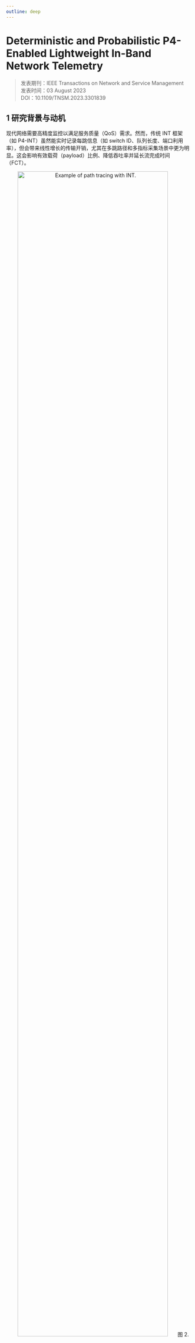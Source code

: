 ```yaml
---
outline: deep
---
```


# Deterministic and Probabilistic P4-Enabled Lightweight In-Band Network Telemetry

> 发表期刊：IEEE Transactions on Network and Service Management  
> 发表时间：03 August 2023  
> DOI：10.1109/TNSM.2023.3301839

## 1 研究背景与动机

现代网络需要高精度监控以满足服务质量（QoS）需求。然而，传统 INT 框架（如 P4-INT）虽然能实时记录每跳信息（如 switch ID、队列长度、端口利用率），但会带来线性增长的传输开销，尤其在多跳路径和多指标采集场景中更为明显。这会影响有效载荷（payload）比例、降低吞吐率并延长流完成时间（FCT）。

<p align="center">
    <img width="90%" src="/reading/lint/fig2.gif" alt="Example of path tracing with INT." />
    <span>图 2. 使用 INT 进行路径跟踪的示例</span>
</p>

## 2 核心贡献

作者提出两种轻量级 INT 方法：

- **DLINT（Deterministic Lightweight INT）**：
  - 采用**确定性每流聚合**（per-flow aggregation, PFA）。
  - 将遥测指标分散在流的多个数据包中，每个包携带一跳信息，通过包序组合完整路径。
  - 使用 **P4 可编程交换机中的状态管理** 实现无控制器的协作，并借助 **布隆过滤器（Bloom Filter）** 压缩状态表。
- **PLINT（Probabilistic Lightweight INT）**：
  - 利用 **水库抽样（reservoir sampling）** 的概率方式，每个交换机以相等概率插入自身 ID。
  - 无需交换机间协作，实现更低复杂度。
  - 头部结构中加入 TTL 信息用于辅助路径重建。

## 3 技术设计

### 3.1 DLINT 的详细机制

**目标：**

- 精确、连续地获取路径信息。
- 在流的生命周期中重复进行路径记录以检测路径变化。

**核心机制：**

- 交换机维护 3 种遥测状态：
  1. `Awaiting Init`：等待初始化信号。
  2. `Ready to Insert ID`：准备插入 ID。
  3. `Inserted ID`：已插入 ID，等待重置。

**流程示意（5 跳网络）：**

1. 第一个数据包携带 `INIT` 信号，逐跳激活 `Ready to Insert ID`。
2. 接下来每个包轮流携带一个交换机的 ID（按状态插入），直至完整路径形成。
3. 第 5 个包后，INT sink 发送 `RESET` 信号（嵌入 TCP ACK），沿反向路径重置各交换机状态。
4. 重复上述过程，实现持续路径监控。

<p align="center">
    <img width="90%" src="/reading/lint/fig4.gif" alt="Sequence of steps taken by DLINT for path tracing across five switches." />
    <span>图 4. DLINT 跨五台交换机进行路径跟踪的步骤</span>
</p>

**布隆过滤器用途：**

- 压缩每个交换机上的状态映射表，以 2 位状态码表示每个流。
- 避免注册器资源耗尽。

**支持多指标：**

- 可根据 INT 控制器的配置，扩展头部插槽数，携带多个遥测值。

### 3.2 PLINT 的详细机制

**核心思想：**

- 每个交换机以概率方式插入 ID，避免协调开销。

**水库抽样过程：**

- 第一个交换机总是插入自身 ID；
- 第 $i$ 跳交换机以 $1 / i$ 概率替换包中的 ID；
- 使所有节点 ID 有相同概率保留在包中。

<p align="center">
    <img width="85%" src="/reading/lint/fig7.gif" alt="Telemetry data delivery with PLINT." />
    <span>图 7. 使用 PLINT 进行遥测数据传输</span>
</p>

**关键字段：**

- `initTTL`：初始 TTL
- `hopNum`：计算当前位置，用于服务器重建路径

<p align="center">
    <img width="20%" src="/reading/lint/fig6.gif" alt="PLINT telemetry header." />
    <span>图 6. PLINT 遥测报头</span>
</p>

**支持多个指标插入：**

- 每个 slot 独立进行水库抽样，可能出现多个 slot 值相同（冗余问题）。

## 4 实验评估

**环境：**

- 使用 BMv2 模拟交换机 + Mininet 拓扑（27 节点）
- 使用 D-ITG 生成约 400 条流量（Zipf 分布）

### 4.1 对比指标

1. **传输开销（Transmission Overhead）**
   - DLINT/PLINT：固定开销（例如 1 跳 4 bytes）
   - P4-INT：随跳数和指标数线性增长（例如 5 跳 5 值需 116 bytes）
<p align="center">
    <img width="75%" src="/reading/lint/fig8.gif" alt="Transmission overhead of P4-INT, PLINT and DLINT with one and five telemetry values." />
    <span>图 8. P4-INT、PLINT 和 DLINT 具有一个和五个遥测值的传输开销</span>
</p>

2. **路径追踪效率**
   - DLINT 整体传递路径数多于 PLINT（尤其布隆过滤器足够大时）
   - BF 碰撞会导致路径信息缺失，但可通过后续包弥补

3. **INT 报头利用率**
   - PLINT 利用率高，但因重复 ID 造成信息密度不高
<p align="center">
    <img width="75%" src="/reading/lint/fig10.gif" alt="INT header space utilization with a diverse range of telemetry values." />
    <span>图 10. INT 报头利用率</span>
</p>

4. **路径更新检测**
   - PLINT 更快检测路径更新（无状态丢失）
   - DLINT 在 BF 冲突下检测率与时效性下降

5. **与 PINT 对比**
   - PLINT 比 PINT 更快检测路径变更（因为携带 hopNum）
   - PINT 不携带 hopNum，无法精确定位更新位置

## 5 优势与不足对比

| 特性         | DLINT                          | PLINT                        |
| ------------ | ------------------------------ | ---------------------------- |
| 协调需求     | 有，靠 BF 状态管理             | 无                           |
| 路径追踪效率 | 高，信息组织良好               | 较低，需要更多包来重构路径   |
| INT 头利用率 | 受 INIT/RESET 影响，字段有浪费 | 高，但存在重复数据           |
| 更新检测能力 | 中，受 BF 冲突影响             | 高，响应快                   |
| 适用场景     | 精确路径追踪、长流量           | 快速检测路径变化、大流量统计 |

## 6 结论与未来方向

- **总结**：DLINT 和 PLINT 均能有效降低 INT 的传输负担，并在不同场景下各有优势。
- **未来工作**：将两者部署到真实硬件 P4 设备（如 SmartNIC）中，研究在真实环境中的延迟与性能瓶颈。
